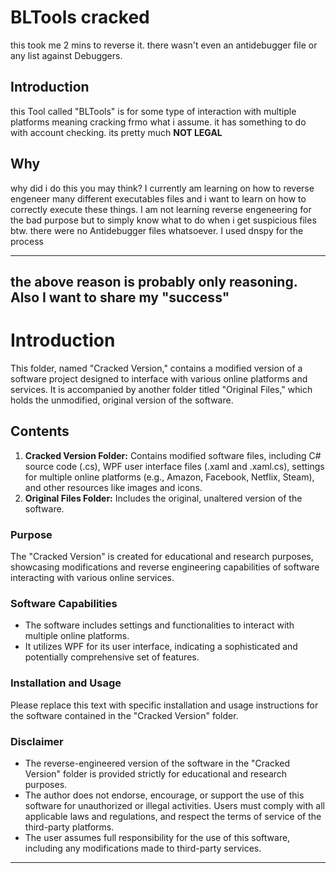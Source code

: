 # BLTools cracked
this took me 2 mins to reverse it. there wasn't even an antidebugger file or any list against Debuggers.

## Introduction
this Tool called "BLTools" is for some type of interaction with multiple platforms meaning cracking frmo what i assume. it has something to do with account checking.
its pretty much **NOT LEGAL**

## Why
why did i do this you may think?
I currently am learning on how to reverse engeneer many different executables files and i want to learn on how to correctly execute these things. I am not learning reverse engeneering for the bad purpose but to simply know what to do when i get suspicious files
btw. there were no Antidebugger files whatsoever. I used dnspy for the process

---
the above reason is probably only reasoning. Also I want to share my "success"
---

# Introduction
This folder, named "Cracked Version," contains a modified version of a software project designed to interface with various online platforms and services. It is accompanied by another folder titled "Original Files," which holds the unmodified, original version of the software.

## Contents
1. **Cracked Version Folder:** Contains modified software files, including C# source code (.cs), WPF user interface files (.xaml and .xaml.cs), settings for multiple online platforms (e.g., Amazon, Facebook, Netflix, Steam), and other resources like images and icons.
2. **Original Files Folder:** Includes the original, unaltered version of the software.

### Purpose
The "Cracked Version" is created for educational and research purposes, showcasing modifications and reverse engineering capabilities of software interacting with various online services.

### Software Capabilities
- The software includes settings and functionalities to interact with multiple online platforms.
- It utilizes WPF for its user interface, indicating a sophisticated and potentially comprehensive set of features.

### Installation and Usage
Please replace this text with specific installation and usage instructions for the software contained in the "Cracked Version" folder.

### Disclaimer
- The reverse-engineered version of the software in the "Cracked Version" folder is provided strictly for educational and research purposes.
- The author does not endorse, encourage, or support the use of this software for unauthorized or illegal activities. Users must comply with all applicable laws and regulations, and respect the terms of service of the third-party platforms.
- The user assumes full responsibility for the use of this software, including any modifications made to third-party services.

---
